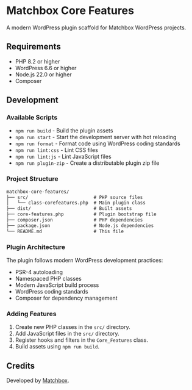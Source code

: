 # Matchbox Core Features

A modern WordPress plugin scaffold for Matchbox WordPress projects.

## Requirements

- PHP 8.2 or higher
- WordPress 6.6 or higher
- Node.js 22.0 or higher
- Composer

## Development

### Available Scripts

- `npm run build` - Build the plugin assets
- `npm run start` - Start the development server with hot reloading
- `npm run format` - Format code using WordPress coding standards
- `npm run lint:css` - Lint CSS files
- `npm run lint:js` - Lint JavaScript files
- `npm run plugin-zip` - Create a distributable plugin zip file

### Project Structure

```txt
matchbox-core-features/
├── src/                        # PHP source files
│   └── class-corefeatures.php  # Main plugin class
├── dist/                       # Built assets
├── core-features.php           # Plugin bootstrap file
├── composer.json               # PHP dependencies
├── package.json                # Node.js dependencies
└── README.md                   # This file
```

### Plugin Architecture

The plugin follows modern WordPress development practices:

- PSR-4 autoloading
- Namespaced PHP classes
- Modern JavaScript build process
- WordPress coding standards
- Composer for dependency management

### Adding Features

1. Create new PHP classes in the `src/` directory.
2. Add JavaScript files in the `src/` directory.
3. Register hooks and filters in the `Core_Features` class.
4. Build assets using `npm run build`.

## Credits

Developed by [Matchbox](https://matchboxdesigngroup.com).
